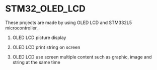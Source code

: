 # STM32_OLED_LCD

These projects are made by using OLED LCD and STM332L5 microcontroller.

1) OLED LCD picture display

2) OLED LCD print string on screen

3) OLED LCD use screen multiple content such as graphic, image and string at the same time
